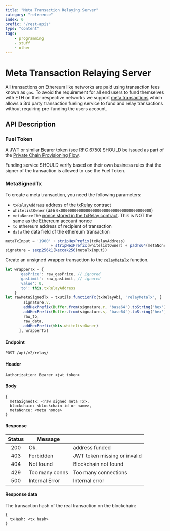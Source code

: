 ```yaml
---
title: "Meta Transaction Relaying Server"
category: "reference"
index: 0
prefix: "/rest-apis"
type: "content"
tags:
    - programming
    - stuff
    - other
---
```


# Meta Transaction Relaying Server

All transactions on Ethereum like networks are paid using transaction fees known as `gas`. To avoid the requirement for all end users to fund themselves with ETH on their respective networks we support [meta transactions](https://medium.com/uport/making-uport-smart-contracts-smarter-part-3-fixing-user-experience-with-meta-transactions-105209ed43e0) which allows a 3rd party transaction fueling service to fund and relay transactions without requiring pre-funding the users account.

## API Description

### Fuel Token

A JWT or similar Bearer token (see [RFC 6750](https://tools.ietf.org/html/rfc6750)) SHOULD be issued as part of the [Private Chain Provisioning Flow](../flows/privatechain.md).

Funding service SHOULD verify based on their own business rules that the signer of the transaction is allowed to use the Fuel Token.

### MetaSignedTx

To create a meta transaction, you need the following parameters:

- `txRelayAddress` address of the [txRelay](https://github.com/uport-project/uport-identity/blob/develop/contracts/TxRelay.sol#L28) contract
- `whitelistOwner` (use `0x0000000000000000000000000000000000000000`)
- `metaNonce` the [nonce stored in the txRelay contract](https://github.com/uport-project/uport-identity/blob/develop/contracts/TxRelay.sol#L11). This is NOT the same as the Ethereum account nonce
- `to` ethereum address of recipient of transaction
- `data` the data field of the ethereum transaction

```js
metaTxInput = '1900' + stripHexPrefix(txRelayAddress)
                    + stripHexPrefix(whitelistOwner) + padTo64(metaNonce) + to + data
signature = secp256k1(keccak256(metaTxInput))
```

Create an unsigned wrapper transaction to the [`relayMetaTx`](https://github.com/uport-project/uport-identity/blob/develop/contracts/TxRelay.sol#L28) function.

```js
let wrapperTx = {
      'gasPrice': raw_gasPrice, // ignored
      'gasLimit': raw_gasLimit, // ignored
      'value': 0,
      'to': this.txRelayAddress
    }
let rawMetaSignedTx = txutils.functionTx(txRelayAbi, 'relayMetaTx', [
        signature.v,
        addHexPrefix(Buffer.from(signature.r, 'base64').toString('hex')),
        addHexPrefix(Buffer.from(signature.s, 'base64').toString('hex')),
        raw_to,
        raw_data,
        addHexPrefix(this.whitelistOwner)
      ], wrapperTx)
```

#### Endpoint

`POST /api/v2/relay/`

#### Header

```
Authorization: Bearer <jwt token>
```

#### Body

```
{
  metaSignedTx: <raw signed meta Tx>,
  blockchain: <blockchain id or name>,
  metaNonce: <meta nonce>
}
```

#### Response

| Status |     Message    |                               |
|:------:|----------------|-------------------------------|
| 200    | Ok.            | address funded                |
| 403    | Forbidden      | JWT token missing or invalid  |
| 404    | Not found      | Blockchain not found          |
| 429    | Too many conns | Too many connections          |
| 500    | Internal Error | Internal error                |

#### Response data

The transaction hash of the real transaction on the blockchain:

```
{
  txHash: <tx hash>
}
```
